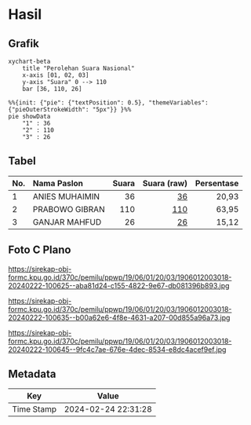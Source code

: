 # Hasil

## Grafik

```mermaid
xychart-beta
    title "Perolehan Suara Nasional"
    x-axis [01, 02, 03]
    y-axis "Suara" 0 --> 110
    bar [36, 110, 26]
```

```mermaid
%%{init: {"pie": {"textPosition": 0.5}, "themeVariables": {"pieOuterStrokeWidth": "5px"}} }%%
pie showData
    "1" : 36
    "2" : 110
    "3" : 26
```

## Tabel

| No. | Nama Paslon    | Suara | Suara (raw) | Persentase |
|:--- |:-------------- | -----:| -----------:| ----------:|
| 1   | ANIES MUHAIMIN | 36    | [36][p-1]   | 20,93      |
| 2   | PRABOWO GIBRAN | 110   | [110][p-2]  | 63,95      |
| 3   | GANJAR MAHFUD  | 26    | [26][p-3]   | 15,12      |


[p-1]: https://github.com/gigit-pemilu/pemilu-2024/blob/main/pilpres/hitung-suara/sub/19-kepulauan-bangka-belitung/sub/06-belitung-timur/sub/01-manggar/sub/2003-padang/sub/018-tps/sub/paslon-1.txt
[p-2]: https://github.com/gigit-pemilu/pemilu-2024/blob/main/pilpres/hitung-suara/sub/19-kepulauan-bangka-belitung/sub/06-belitung-timur/sub/01-manggar/sub/2003-padang/sub/018-tps/sub/paslon-2.txt
[p-3]: https://github.com/gigit-pemilu/pemilu-2024/blob/main/pilpres/hitung-suara/sub/19-kepulauan-bangka-belitung/sub/06-belitung-timur/sub/01-manggar/sub/2003-padang/sub/018-tps/sub/paslon-3.txt

## Foto C Plano

https://sirekap-obj-formc.kpu.go.id/370c/pemilu/ppwp/19/06/01/20/03/1906012003018-20240222-100625--aba81d24-c155-4822-9e67-db081396b893.jpg

https://sirekap-obj-formc.kpu.go.id/370c/pemilu/ppwp/19/06/01/20/03/1906012003018-20240222-100635--b00a62e6-4f8e-4631-a207-00d855a96a73.jpg

https://sirekap-obj-formc.kpu.go.id/370c/pemilu/ppwp/19/06/01/20/03/1906012003018-20240222-100645--9fc4c7ae-676e-4dec-8534-e8dc4acef9ef.jpg


## Metadata

| Key        | Value               |
| ---------- | ------------------- |
| Time Stamp | 2024-02-24 22:31:28 |



